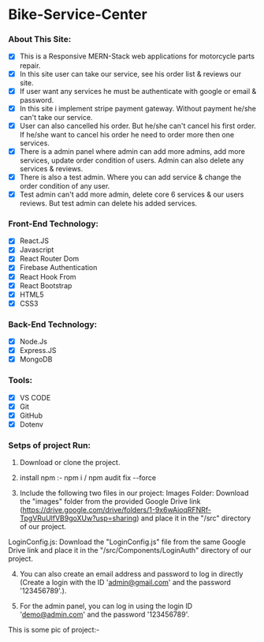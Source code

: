 # Bike-Service-Center

### About This Site:

- [x] This is a Responsive MERN-Stack web applications for motorcycle parts repair.
- [x] In this site user can take our service, see his order list & reviews our site.
- [x] If user want any services he must be authenticate with google or email & password.
- [x] In this site i implement stripe payment gateway. Without payment he/she can't take our service.
- [x] User can also cancelled his order. But he/she can't cancel his first order. If he/she want to cancel his order he need to order more then one services.
- [x] There is a admin panel where admin can add more admins, add more services, update order condition of users. Admin can also delete any services & reviews.
- [x] There is also a test admin. Where you can add service & change the order condition of any user.
- [x] Test admin can't add more admin, delete core 6 services & our users reviews. But test admin can delete his added services.

### Front-End Technology:

- [x] React.JS
- [x] Javascript
- [x] React Router Dom
- [x] Firebase Authentication
- [x] React Hook From
- [x] React Bootstrap
- [x] HTML5
- [x] CSS3
      
### Back-End Technology:

- [x] Node.Js
- [x] Express.JS
- [x] MongoDB

### Tools:

- [x] VS CODE
- [x] Git
- [x] GitHub
- [x] Dotenv

### Setps of project Run:
1. Download or clone the project.

2. install npm :- npm i / npm audit fix --force

3. Include the following two files in our project: Images Folder: Download the "images" folder from the provided Google Drive link (https://drive.google.com/drive/folders/1-9x6wAioqRFNRf-TpgVRuUlfVB9goXUw?usp=sharing) and place it in the "/src" directory of our project.

LoginConfig.js: Download the "LoginConfig.js" file from the same Google Drive link and place it in the "/src/Components/LoginAuth" directory of our project.

4. You can also create an email address and password to log in directly (Create a login with the ID 'admin@gmail.com' and the password '123456789'.).

5. For the admin panel, you can log in using the login ID 'demo@admin.com' and the password '123456789'.

This is some pic of project:-
